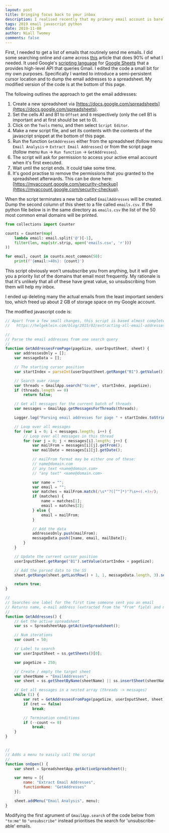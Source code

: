 ```yaml
---
layout: post
title: Bringing focus back to your inbox
description: I realised recently that my primary email account is barely fulfilling its purpose anymore. The main cause&colon; over-subscription has devalued the utility of the basic service. In other words, since the majority of the emails I received have basically zero value, I give much less attention to those that are actually valuable. I decided to take action and brutally cull and unsubscribe from all but the most important or valuable services. The main problem with this decision is that I am fairly lazy so wanted to do as little manual labor as possible. Since I'm also rather forgetful and will surely need to do this again in the future I'm really hoping that this post will help the future me! 
tags: 2019 email javascript python
date: 2019-11-08
author: Niall Twomey
comments: false
---
```


First, I needed to get a list of emails that routinely send me emails. I did some searching online and came across [this](https://helgeklein.com/blog/2015/02/extracting-all-email-addresses-from-a-gmail-label/) article that does 90% of what I needed. It used Google's <a href="https://script.google.com">scripting language</a> for <a href="https://docs.google.com/spreadsheets">Google Sheets</a> that a provides high-level API that queries Gmail. I edited the code a small bit for my own purposes. Specifically I wanted to introduce a semi-persistent cursor location and to dump the email addresses to a spreadsheet. My modified version of the code is at the bottom of this page. 

The following outlines the approach to get the email addresses: 

1. Create a new spreadsheet via [https://docs.google.com/spreadsheets](https://docs.google.com/spreadsheets). 
2. Set the cells A1 and B1 to `Offset` and `0` respectively (only the cell B1 is important and at first should be set to 0). 
3. Click on the `Tools` menu, and then select `Script Editor`. 
4. Make a new script file, and set its contents with the contents of the javascript snippet at the bottom of this page. 
5. Run the function `GetAddresses` either from the spreadsheet (follow menu `Email Analysis`-> `Extract Email Addresses`) or from the script page (follow menu `Run` -> `Run function` -> `GetAddresses`). 
6. The script will ask for permission to access your active email account when it's first executed.
7. Wait until the script ends. It could take some time. 
8. It's good practise to remove the permissions that you granted to the spreadsheet afterwards. This can be done here: [https://myaccount.google.com/security-checkup](https://myaccount.google.com/security-checkup).

When the script terminates a new tab called `EmailAddresses` will be created. Dump the second column of this sheet to a file called `emails.csv`. If the python file below is in the same directory as `emails.csv` the list of the 50 most common email domains will be printed. 

```python
from collections import Counter

counts = Counter(map(
	lambda email: email.split('@')[-1], 
	filter(len, map(str.strip, open('emails.csv', 'r')))
))

for email, count in counts.most_common(50): 
    print(f'{email:>40s}: {count}')
```

This script obviously won't unsubscribe you from anything, but it will give you a priority list of the domains that email most frequently. My rationale is that it's unlikely that all of these have great value, so unsubscribing from them will help my inbox. 

I ended up deleting many the actual emails from the least important senders too, which freed up about 2 GB of storage space on my Google account. 

The modified javascript code is: 

```javascript
// Apart from a few small changes, this script is based almost completely on code from: 
//   https://helgeklein.com/blog/2015/02/extracting-all-email-addresses-from-a-gmail-label/

//
// Parse the email addresses from one search query
//
function GetAddressesFromPage(pageSize, userInputSheet, sheet) {
    var addressesOnly = [];
    var messageData = [];

    // The starting cursor position
    var startIndex = parseInt(userInputSheet.getRange("B1").getValue());

    // Search over range
    var threads = GmailApp.search("to:me", startIndex, pageSize);
    if (threads.length == 0)
        return false;

    // Get all messages for the current batch of threads
    var messages = GmailApp.getMessagesForThreads(threads);

    Logger.log("Parsing email addresses for page " + startIndex.toString());

    // Loop over all messages
    for (var i = 0; i < messages.length; i++) {
        // Loop over all messages in this thread
        for (var j = 0; j < messages[i].length; j++) {
            var mailFrom = messages[i][j].getFrom();
            var mailDate = messages[i][j].getDate();

            // mailFrom format may be either one of these:
            // name@domain.com
            // any text <name@domain.com>
            // "any text" <name@domain.com>

            var name = "";
            var email = "";
            var matches = mailFrom.match(/\s*"?([^"]*)"?\s+<(.+)>/);
            if (matches) {
                name = matches[1];
                email = matches[2];
            } else {
                email = mailFrom;
            }

            // Add the data
            addressesOnly.push(mailFrom);
            messageData.push([name, email, mailDate]);
        }
    }

    // Update the current cursor position
    userInputSheet.getRange("B1").setValue(startIndex + pageSize);

    // Add the parsed data to the SS
    sheet.getRange(sheet.getLastRow() + 1, 1, messageData.length, 3).setValues(messageData);

    return true;
}

//
// Searches one label for the first time someone sent you an email
// Returns name, e-mail address (extracted from the "From" field) and message time
//
function GetAddresses() {
    // Get the active spreadsheet
    var ss = SpreadsheetApp.getActiveSpreadsheet();

    // Num iterations
    var count = 50;

    // Label to search
    var userInputSheet = ss.getSheets()[0];

    var pageSize = 250;

    // Create / empty the target sheet
    var sheetName = "EmailAddresses";
    var sheet = ss.getSheetByName(sheetName) || ss.insertSheet(sheetName, ss.getSheets().length);

    // Get all messages in a nested array (threads -> messages)
    while (1) {
        var ret = GetAddressesFromPage(pageSize, userInputSheet, sheet);
        if (ret == false)
            break;

        // Termination conditions
        if (--count <= 0)
            break;
    }
}


//
// Adds a menu to easily call the script
//
function onOpen() {
    var sheet = SpreadsheetApp.getActiveSpreadsheet();

    var menu = [{
        name: "Extract Email Addresses",
        functionName: "GetAddresses"
    }];

    sheet.addMenu("Email Analysis", menu);
}
```

Modifying the first agrument of `GmailApp.search` of the code below from `"to:me"` to `"unsubscribe"` instead prioritises the search for 'unsubscribe-able' emails.